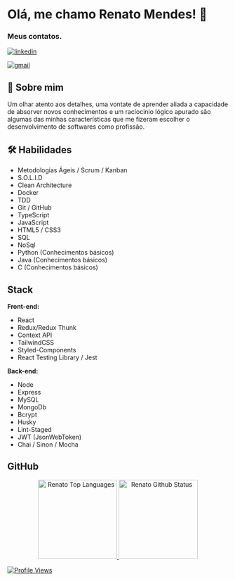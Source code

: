 
# Olá, me chamo Renato Mendes! 👋
### Meus contatos.
[![linkedin](https://img.shields.io/badge/linkedin-0A66C2?style=for-the-badge&logo=linkedin&logoColor=white)](https://www.linkedin.com/)

[![gmail](https://img.shields.io/badge/gmail-1DA1F2?style=for-the-badge&logo=gmail&logoColor=white)](mailto:mendeslrenat@gmail.com)


## 🚀 Sobre mim
Um olhar atento aos detalhes, uma vontate de aprender aliada
a capacidade de absorver novos conhecimentos e um racíocinio lógico apurado
são algumas das minhas características que me fizeram escolher o
desenvolvimento de softwares como profissão.


## 🛠 Habilidades
- Metodologias Ágeis / Scrum / Kanban
- S.O.L.I.D
- Clean Architecture
- Docker
- TDD
- Git / GitHub
- TypeScript
- JavaScript
- HTML5 / CSS3
- SQL
- NoSql
- Python (Conhecimentos básicos)
- Java (Conhecimentos básicos)
- C (Conhecimentos básicos)

## Stack

**Front-end:**
- React
- Redux/Redux Thunk
- Context API
- TailwindCSS
- Styled-Components
- React Testing Library / Jest  
   
**Back-end:**
- Node
- Express
- MySQL
- MongoDb
- Bcrypt
- Husky
- Lint-Staged
- JWT (JsonWebToken)
- Chai / Sinon / Mocha



## GitHub

<div align="center">
 <a href="https://www.linkedin.com/in/renatolmendes/">
  <img height="180em" alt="Renato Top Languages" src="https://github-readme-stats.vercel.app/api/top-langs?username=natomendes&layout=compact&theme=tokyonight&hide_border=true&bg_color=0D1117"/>
  <img height="180em" alt="Renato Github Status" src="https://github-readme-stats.vercel.app/api?username=natomendes&show_icons=true&theme=tokyonight"/>
</div>
 
 
  <!-- <img align="center" src="https://img.shields.io/badge/tailwindcss-%2338B2AC.svg?style=for-the-badge&logo=tailwind-css&logoColor=white" /> --> 
 
 ![Profile Views](https://gpvc.arturio.dev/natomendes)
